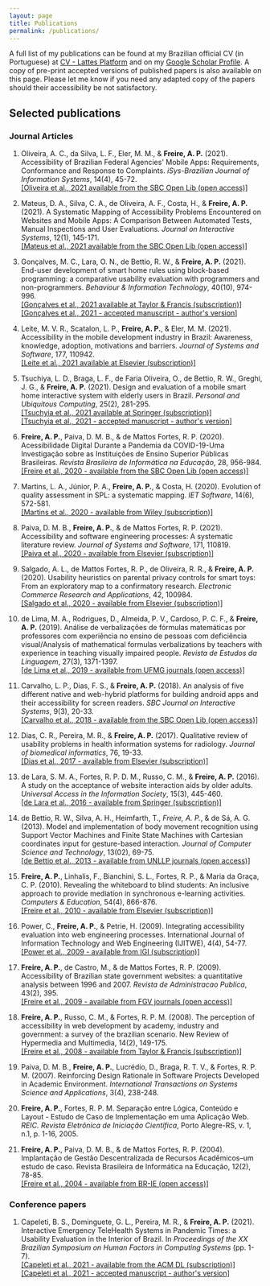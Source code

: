 ```yaml
---
layout: page
title: Publications
permalink: /publications/
---
```


A full list of my publications can be found at my Brazilian official CV (in Portuguese) at [CV - Lattes Platform](http://lattes.cnpq.br/8564844746819651) 
and on my [Google Scholar Profile](https://scholar.google.com/citations?user=8NrStEEAAAAJ&hl=en). A copy of pre-print accepted versions of published papers is 
also available on this page.  Please let me know if you need any adapted copy of the papers should their accessibility be not satisfactory.

## Selected publications

### Journal Articles

1. Oliveira, A. C., da Silva, L. F., Eler, M. M., & **Freire, A. P.** (2021). Accessibility of Brazilian Federal Agencies' Mobile Apps: Requirements, Conformance and Response to Complaints. *iSys-Brazilian Journal of Information Systems*, 14(4), 45-72.<br/>[[Oliveira et al., 2021 available from the SBC Open Lib (open access)]](https://sol.sbc.org.br/journals/index.php/isys/article/download/2016/1888)

2. Mateus, D. A., Silva, C. A., de Oliveira, A. F., Costa, H., & **Freire, A. P.** (2021). A Systematic Mapping of Accessibility Problems Encountered on Websites and Mobile Apps: A Comparison Between Automated Tests, Manual Inspections and User Evaluations. *Journal on Interactive Systems*, 12(1), 145-171.<br/> [[Mateus et al., 2021 available from the SBC Open Lib (open access)]](https://sol.sbc.org.br/journals/index.php/jis/article/view/1778)

3. Gonçalves, M. C., Lara, O. N., de Bettio, R. W., & **Freire, A. P.** (2021). End-user development of smart home rules using block-based programming: a comparative usability evaluation with programmers and non-programmers. *Behaviour & Information Technology*, 40(10), 974-996.<br/> [[Gonçalves et al., 2021 available at Taylor & Francis (subscription)]](https://doi.org/10.1080/0144929X.2021.1921028)<br/>[[Gonçalves et al., 2021 - accepted manuscript - author's version]](https://apfreire.github.io/papers/bit_end_user_development.pdf)

4. Leite, M. V. R., Scatalon, L. P., **Freire, A. P.**, & Eler, M. M. (2021). Accessibility in the mobile development industry in Brazil: Awareness, knowledge, adoption, motivations and barriers. *Journal of Systems and Software*, 177, 110942.<br/> [[Leite et al., 2021 available at Elsevier (subscription)]](https://doi.org/10.1016/j.jss.2021.110942)

5. Tsuchiya, L. D., Braga, L. F., de Faria Oliveira, O., de Bettio, R. W., Greghi, J. G., & **Freire, A. P.** (2021). Design and evaluation of a mobile smart home interactive system with elderly users in Brazil. *Personal and Ubiquitous Computing*, 25(2), 281-295.<br/>[[Tsuchyia et al., 2021 available at Springer (subscription)]](https://dx.doi.org/10.1007/s00779-020-01408-0)<br/>[[Tsuchyia et al., 2021 - accepted manuscript - author's version]](https://apfreire.github.io/papers/pauc_smart_home_elderly.pdf)

6. **Freire, A. P.**, Paiva, D. M. B., & de Mattos Fortes, R. P. (2020). Acessibilidade Digital Durante a Pandemia da COVID-19-Uma Investigação sobre as Instituições de Ensino Superior Públicas Brasileiras. *Revista Brasileira de Informática na Educação*, 28, 956-984.<br/>[[Freire et al., 2020 - available from the SBC Open Lib (open access)]](https://br-ie.org/pub/index.php/rbie/article/view/v28p956)

7. Martins, L. A., Júnior, P. A., **Freire, A. P.**, & Costa, H. (2020). Evolution of quality assessment in SPL: a systematic mapping. *IET Software*, 14(6), 572-581.<br/> [[Martins et al., 2020 - available from Wiley (subscription)]](https://ietresearch.onlinelibrary.wiley.com/doi/pdf/10.1049/iet-sen.2020.0037)

8. Paiva, D. M. B., **Freire, A. P.**, & de Mattos Fortes, R. P. (2021). Accessibility and software engineering processes: A systematic literature review. *Journal of Systems and Software*, 171, 110819.<br/>[[Paiva et al., 2020 - available from Elsevier (subscription)]](https://doi.org/10.1016/j.jss.2020.110819)

9. Salgado, A. L., de Mattos Fortes, R. P., de Oliveira, R. R., & **Freire, A. P.** (2020). Usability heuristics on parental privacy controls for smart toys: From an exploratory map to a confirmatory research. *Electronic Commerce Research and Applications*, 42, 100984.<br/>[[Salgado et al., 2020 - available from Elsevier (subscription)]](https://doi.org/10.1016/j.elerap.2020.100984)

10. de Lima, M. A., Rodrigues, D., Almeida, P. V., Cardoso, P. C. F., & **Freire, A. P.** (2019). Análise de verbalizações de fórmulas matemáticas por professores com experiência no ensino de pessoas com deficiência visual/Analysis of mathematical formulas verbalizations by teachers with experience in teaching visually impaired people. *Revista de Estudos da Linguagem*, 27(3), 1371-1397. <br/> [[de Lima et al., 2019 - available from UFMG journals (open access)]](http://dx.doi.org/10.17851/2237-2083.27.3.1371-1397)

11. Carvalho, L. P., Dias, F. S., & **Freire, A. P.** (2018). An analysis of five different native and web-hybrid platforms for building android apps and their accessibility for screen readers. *SBC Journal on Interactive Systems*, 9(3), 20-33.<br/> [[Carvalho et al., 2018 - available from the SBC Open Lib (open access)]](https://doi.org/10.5753/jis.2018.707)

12. Dias, C. R., Pereira, M. R., & **Freire, A. P.** (2017). Qualitative review of usability problems in health information systems for radiology. *Journal of biomedical informatics*, 76, 19-33.<br/>[[Dias et al., 2017 - available from Elsevier (subscription)]](https://doi.org/10.1016/j.jbi.2017.10.004)

13. de Lara, S. M. A., Fortes, R. P. D. M., Russo, C. M., & **Freire, A. P.** (2016). A study on the acceptance of website interaction aids by older adults. *Universal Access in the Information Society*, 15(3), 445-460.<br/>[[de Lara et al., 2016 - available from Springer (subscription)]](https://link.springer.com/article/10.1007/s10209-015-0419-y)

14. de Bettio, R. W., Silva, A. H., Heimfarth, T., *Freire, A. P.*, & de Sá, A. G. (2013). Model and implementation of body movement recognition using Support Vector Machines and Finite State Machines with Cartesian coordinates input for gesture-based interaction. *Journal of Computer Science and Technology*, 13(02), 69-75.<br/>[[de Bettio et al., 2013 - available from UNLLP journals (open access)]](http://journal.info.unlp.edu.ar/JCST/article/view/617)

15. **Freire, A. P.**, Linhalis, F., Bianchini, S. L., Fortes, R. P., & Maria da Graça, C. P. (2010). Revealing the whiteboard to blind students: An inclusive approach to provide mediation in synchronous e-learning activities. *Computers & Education*, 54(4), 866-876.<br/>[[Freire et al., 2010 - available from Elsevier (subscription)]](https://doi.org/10.1016/j.compedu.2009.09.016)

16. Power, C., **Freire, A. P.**, & Petrie, H. (2009). Integrating accessibility evaluation into web engineering processes. International Journal of Information Technology and Web Engineering (IJITWE), 4(4), 54-77.<br/>[[Power et al., 2009 - available from IGI (subscription)]](https://www.igi-global.com/article/...journal-information-technology-web/40344)

17. **Freire, A. P.**, de Castro, M., & de Mattos Fortes, R. P. (2009). Accessibility of Brazilian state government websites: a quantitative analysis between 1996 and 2007. *Revista de Administracao Publica*, 43(2), 395.<br/> [[Freire et al., 2009 - available from FGV journals (open access)]](https://www.proquest.com/docview/1643153700?pq-origsite=gscholar&fromopenview=true)

18. **Freire, A. P.**, Russo, C. M., & Fortes, R. P. M. (2008). The perception of accessibility in web development by academy, industry and government: a survey of the brazilian scenario. New Review of Hypermedia and Multimedia, 14(2), 149-175. <br/>[[Freire et al., 2008 - available from Taylor & Francis (subscription)]](https://doi.org/10.1080/13614560802624241)

19. Paiva, D. M. B., **Freire, A. P.**, Lucrédio, D., Braga, R. T. V., & Fortes, R. P. M. (2007). Reinforcing Design Rationale in Software Projects Developed in Academic Environment. *International Transactions on Systems Science and Applications*, 3(4), 238-248.

20. **Freire, A. P.**, Fortes, R. P. M. Separação entre Lógica, Conteúdo e Layout - Estudo de Caso de Implementação em uma Aplicação Web. *REIC. Revista Eletrônica de Iniciação Científica*, Porto Alegre-RS, v. 1, n.1, p. 1-16, 2005.

21. **Freire, A. P.**, Paiva, D. M. B., & de Mattos Fortes, R. P. (2004). Implantação de Gestão Descentralizada de Recursos Acadêmicos–um estudo de caso. Revista Brasileira de Informática na Educação, 12(2), 78-85.<br/>[[Freire et al., 2004 - available from BR-IE (open access)]](http://www.br-ie.org/pub/index.php/rbie/article/view/2188)

### Conference papers

1. Capeleti, B. S., Dominguete, G. L., Pereira, M. R., & **Freire, A. P.** (2021). Interactive Emergency TeleHealth Systems in Pandemic Times: a Usability Evaluation in the Interior of Brazil. In *Proceedings of the XX Brazilian Symposium on Human Factors in Computing Systems* (pp. 1-7).<br/>[[Capeleti et al., 2021 - available from the ACM DL (subscription)]](https://doi.org/10.1145/3472301.3484337)<br/>[[Capeleti et al., 2021 - accepted manuscript - author's version]](https://apfreire.github.io/papers/interactive_telehealth.pdf)
